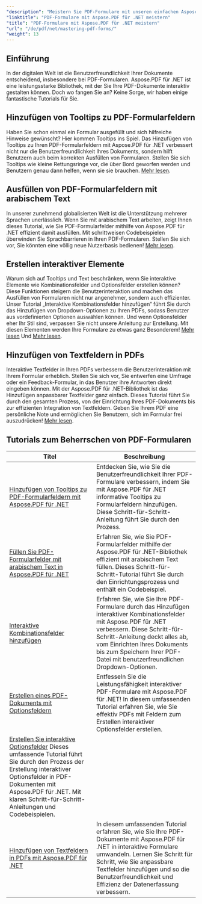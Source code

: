 ```yaml
---
"description": "Meistern Sie PDF-Formulare mit unseren einfachen Aspose.PDF für .NET-Tutorials. Erfahren Sie, wie Sie QuickInfos hinzufügen, Felder ausfüllen und interaktive Komponenten erstellen."
"linktitle": "PDF-Formulare mit Aspose.PDF für .NET meistern"
"title": "PDF-Formulare mit Aspose.PDF für .NET meistern"
"url": "/de/pdf/net/mastering-pdf-forms/"
"weight": 13
---
```


## Einführung

In der digitalen Welt ist die Benutzerfreundlichkeit Ihrer Dokumente entscheidend, insbesondere bei PDF-Formularen. Aspose.PDF für .NET ist eine leistungsstarke Bibliothek, mit der Sie Ihre PDF-Dokumente interaktiv gestalten können. Doch wo fangen Sie an? Keine Sorge, wir haben einige fantastische Tutorials für Sie.

## Hinzufügen von Tooltips zu PDF-Formularfeldern

Haben Sie schon einmal ein Formular ausgefüllt und sich hilfreiche Hinweise gewünscht? Hier kommen Tooltips ins Spiel. Das Hinzufügen von Tooltips zu Ihren PDF-Formularfeldern mit Aspose.PDF für .NET verbessert nicht nur die Benutzerfreundlichkeit Ihres Dokuments, sondern hilft Benutzern auch beim korrekten Ausfüllen von Formularen. Stellen Sie sich Tooltips wie kleine Rettungsringe vor, die über Bord geworfen werden und Benutzern genau dann helfen, wenn sie sie brauchen. [Mehr lesen](./adding-tooltips-to-pdf-form-fields/).

## Ausfüllen von PDF-Formularfeldern mit arabischem Text

In unserer zunehmend globalisierten Welt ist die Unterstützung mehrerer Sprachen unerlässlich. Wenn Sie mit arabischem Text arbeiten, zeigt Ihnen dieses Tutorial, wie Sie PDF-Formularfelder mithilfe von Aspose.PDF für .NET effizient damit ausfüllen. Mit schrittweisen Codebeispielen überwinden Sie Sprachbarrieren in Ihren PDF-Formularen. Stellen Sie sich vor, Sie könnten eine völlig neue Nutzerbasis bedienen! [Mehr lesen](./fill-pdf-form-fields-with-arabic-text/).

## Erstellen interaktiver Elemente

Warum sich auf Tooltips und Text beschränken, wenn Sie interaktive Elemente wie Kombinationsfelder und Optionsfelder erstellen können? Diese Funktionen steigern die Benutzerinteraktion und machen das Ausfüllen von Formularen nicht nur angenehmer, sondern auch effizienter. Unser Tutorial „Interaktive Kombinationsfelder hinzufügen“ führt Sie durch das Hinzufügen von Dropdown-Optionen zu Ihren PDFs, sodass Benutzer aus vordefinierten Optionen auswählen können. Und wenn Optionsfelder eher Ihr Stil sind, verpassen Sie nicht unsere Anleitung zur Erstellung. Mit diesen Elementen werden Ihre Formulare zu etwas ganz Besonderem! [Mehr lesen](./add-interactive-combo-boxes/) Und [Mehr lesen](./create-interactive-radio-buttons/).


## Hinzufügen von Textfeldern in PDFs

Interaktive Textfelder in Ihren PDFs verbessern die Benutzerinteraktion mit Ihrem Formular erheblich. Stellen Sie sich vor, Sie entwerfen eine Umfrage oder ein Feedback-Formular, in das Benutzer ihre Antworten direkt eingeben können. Mit der Aspose.PDF für .NET-Bibliothek ist das Hinzufügen anpassbarer Textfelder ganz einfach. Dieses Tutorial führt Sie durch den gesamten Prozess, von der Einrichtung Ihres PDF-Dokuments bis zur effizienten Integration von Textfeldern. Geben Sie Ihrem PDF eine persönliche Note und ermöglichen Sie Benutzern, sich im Formular frei auszudrücken! [Mehr lesen](./adding-text-boxes/).

## Tutorials zum Beherrschen von PDF-Formularen
| Titel | Beschreibung |
| --- | --- | 
| [Hinzufügen von Tooltips zu PDF-Formularfeldern mit Aspose.PDF für .NET](./adding-tooltips-to-pdf-form-fields/) | Entdecken Sie, wie Sie die Benutzerfreundlichkeit Ihrer PDF-Formulare verbessern, indem Sie mit Aspose.PDF für .NET informative Tooltips zu Formularfeldern hinzufügen. Diese Schritt-für-Schritt-Anleitung führt Sie durch den Prozess. |  
| [Füllen Sie PDF-Formularfelder mit arabischem Text in Aspose.PDF für .NET](./fill-pdf-form-fields-with-arabic-text/) | Erfahren Sie, wie Sie PDF-Formularfelder mithilfe der Aspose.PDF für .NET-Bibliothek effizient mit arabischem Text füllen. Dieses Schritt-für-Schritt-Tutorial führt Sie durch den Einrichtungsprozess und enthält ein Codebeispiel. |  
| [Interaktive Kombinationsfelder hinzufügen](./add-interactive-combo-boxes/) | Erfahren Sie, wie Sie Ihre PDF-Formulare durch das Hinzufügen interaktiver Kombinationsfelder mit Aspose.PDF für .NET verbessern. Diese Schritt-für-Schritt-Anleitung deckt alles ab, vom Einrichten Ihres Dokuments bis zum Speichern Ihrer PDF-Datei mit benutzerfreundlichen Dropdown-Optionen. |  
| [Erstellen eines PDF-Dokuments mit Optionsfeldern](./creating-pdf-document-with-radio-buttons/) | Entfesseln Sie die Leistungsfähigkeit interaktiver PDF-Formulare mit Aspose.PDF für .NET! In diesem umfassenden Tutorial erfahren Sie, wie Sie effektiv PDFs mit Feldern zum Erstellen interaktiver Optionsfelder erstellen. |  
| [Erstellen Sie interaktive Optionsfelder](./create-interactive-radio-buttons/) Dieses umfassende Tutorial führt Sie durch den Prozess der Erstellung interaktiver Optionsfelder in PDF-Dokumenten mit Aspose.PDF für .NET. Mit klaren Schritt-für-Schritt-Anleitungen und Codebeispielen. |  
| [Hinzufügen von Textfeldern in PDFs mit Aspose.PDF für .NET](./adding-text-boxes/) | In diesem umfassenden Tutorial erfahren Sie, wie Sie Ihre PDF-Dokumente mit Aspose.PDF für .NET in interaktive Formulare umwandeln. Lernen Sie Schritt für Schritt, wie Sie anpassbare Textfelder hinzufügen und so die Benutzerfreundlichkeit und Effizienz der Datenerfassung verbessern. |
